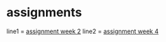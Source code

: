 # assignments
line1 = [assignment week 2](https://github.com/bramgroenewoud/assignments/blob/master/Assignment_week_2.ipynb)
line2 = [assignment week 4](https://github.com/bramgroenewoud/assignments/blob/master/Assignment_week_4.ipynb)
